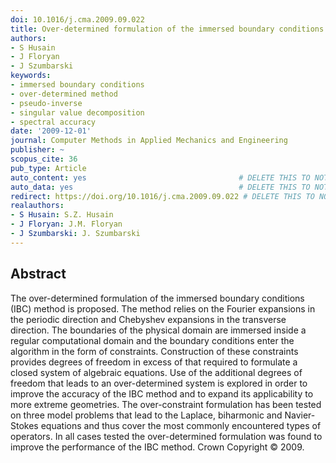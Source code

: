 ```yaml
---
doi: 10.1016/j.cma.2009.09.022
title: Over-determined formulation of the immersed boundary conditions method
authors:
- S Husain
- J Floryan
- J Szumbarski
keywords:
- immersed boundary conditions
- over-determined method
- pseudo-inverse
- singular value decomposition
- spectral accuracy
date: '2009-12-01'
journal: Computer Methods in Applied Mechanics and Engineering
publisher: ~
scopus_cite: 36
pub_type: Article
auto_content: yes                                  # DELETE THIS TO NOT AUTO GENERATE CONTENT
auto_data: yes                                     # DELETE THIS TO NOT AUTO GENERATE METADATA
redirect: https://doi.org/10.1016/j.cma.2009.09.022 # DELETE THIS TO NOT REDIRECT
realauthors:
- S Husain: S.Z. Husain
- J Floryan: J.M. Floryan
- J Szumbarski: J. Szumbarski
---
```



## Abstract
The over-determined formulation of the immersed boundary conditions (IBC) method is proposed. The method relies on the Fourier expansions in the periodic direction and Chebyshev expansions in the transverse direction. The boundaries of the physical domain are immersed inside a regular computational domain and the boundary conditions enter the algorithm in the form of constraints. Construction of these constraints provides degrees of freedom in excess of that required to formulate a closed system of algebraic equations. Use of the additional degrees of freedom that leads to an over-determined system is explored in order to improve the accuracy of the IBC method and to expand its applicability to more extreme geometries. The over-constraint formulation has been tested on three model problems that lead to the Laplace, biharmonic and Navier-Stokes equations and thus cover the most commonly encountered types of operators. In all cases tested the over-determined formulation was found to improve the performance of the IBC method. Crown Copyright © 2009.
